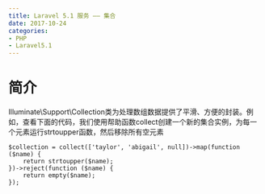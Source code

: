 ```yaml
---
title: Laravel 5.1 服务 —— 集合
date: 2017-10-24
categories: 
- PHP
- Laravel5.1
---
```


# 简介
Illuminate\Support\Collection类为处理数组数据提供了平滑、方便的封装。例如，查看下面的代码，我们使用帮助函数collect创建一个新的集合实例，为每一个元素运行strtoupper函数，然后移除所有空元素

```
$collection = collect(['taylor', 'abigail', null])->map(function ($name) {
    return strtoupper($name);
})->reject(function ($name) {
    return empty($name);
});

``` 

